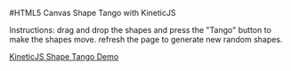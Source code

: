
#HTML5 Canvas Shape Tango with KineticJS

Instructions: drag and drop the shapes and press the "Tango" button to make the shapes move.  refresh the page to generate new random shapes.

<a class="jsbin-embed" href="http://jsbin.com/xisofe/1/embed?output">KineticJS Shape Tango Demo</a><script src="http://static.jsbin.com/js/embed.js"></script>